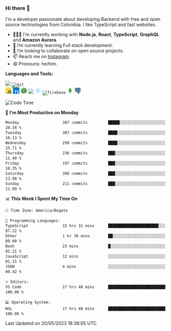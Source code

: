 ### Hi there 👋

I'm a developer passionate about developing Backend with free and open source technologies from Colombia. I like TypeScript and fast websites.

- 👨🏽‍💻 I'm currently working with **Node.js**, **React**, **TypeScript**, **GraphQL** and **Amazon Aurora**.
- 🌱 I’m currently learning Full stack development.
- 🚀 I’m looking to collaborate on open source projects.
- 📫   Reach me on [Instagram](https://instagram.com/nexckycort).
- 😄  Pronouns: he/him.

**Languages and Tools:**  

<code><img height="20"  src="https://upload.wikimedia.org/wikipedia/commons/2/2d/Visual_Studio_Code_1.18_icon.svg"></code>
<code><img src="https://www.vectorlogo.zone/logos/git-scm/git-scm-icon.svg" alt="git" height="20"/> </code>
<code><img height="20" src="https://raw.githubusercontent.com/github/explore/80688e429a7d4ef2fca1e82350fe8e3517d3494d/topics/javascript/javascript.png"></code>
<code><img height="20" src="https://raw.githubusercontent.com/github/explore/80688e429a7d4ef2fca1e82350fe8e3517d3494d/topics/typescript/typescript.png"></code>
<code><img height="20" src="https://raw.githubusercontent.com/github/explore/80688e429a7d4ef2fca1e82350fe8e3517d3494d/topics/nodejs/nodejs.png"></code>
<code><img height="20" src="https://deno.land/logo.svg"></code>
<code><img height="20" src="https://raw.githubusercontent.com/github/explore/80688e429a7d4ef2fca1e82350fe8e3517d3494d/topics/react/react.png"></code>
<code><img src="https://www.vectorlogo.zone/logos/firebase/firebase-icon.svg" alt="firebase"  height="20"/></code>
<code><img src="https://raw.githubusercontent.com/devicons/devicon/master/icons/mongodb/mongodb-original.svg"  height="20"/></code>
<code><img src="https://raw.githubusercontent.com/devicons/devicon/master/icons/postgresql/postgresql-original.svg" height="20"/></code>

<!--START_SECTION:waka-->
![Code Time](http://img.shields.io/badge/Code%20Time-3%2C210%20hrs%2010%20mins-blue)

📅 **I'm Most Productive on Monday** 

```text
Monday                   387 commits         █████░░░░░░░░░░░░░░░░░░░░   20.34 % 
Tuesday                  307 commits         ████░░░░░░░░░░░░░░░░░░░░░   16.13 % 
Wednesday                299 commits         ████░░░░░░░░░░░░░░░░░░░░░   15.71 % 
Thursday                 236 commits         ███░░░░░░░░░░░░░░░░░░░░░░   12.40 % 
Friday                   197 commits         ███░░░░░░░░░░░░░░░░░░░░░░   10.35 % 
Saturday                 266 commits         ███░░░░░░░░░░░░░░░░░░░░░░   13.98 % 
Sunday                   211 commits         ███░░░░░░░░░░░░░░░░░░░░░░   11.09 % 
```


📊 **This Week I Spent My Time On** 

```text
🕑︎ Time Zone: America/Bogota

💬 Programming Languages: 
TypeScript               15 hrs 31 mins      ██████████████████████░░░   87.22 % 
Other                    1 hr 36 mins        ██░░░░░░░░░░░░░░░░░░░░░░░   09.00 % 
Bash                     23 mins             █░░░░░░░░░░░░░░░░░░░░░░░░   02.21 % 
JavaScript               12 mins             ░░░░░░░░░░░░░░░░░░░░░░░░░   01.15 % 
JSON                     4 mins              ░░░░░░░░░░░░░░░░░░░░░░░░░   00.42 % 

🔥 Editors: 
VS Code                  17 hrs 48 mins      █████████████████████████   100.00 % 

💻 Operating System: 
WSL                      17 hrs 48 mins      █████████████████████████   100.00 % 
```


 Last Updated on 20/05/2023 18:38:05 UTC
<!--END_SECTION:waka-->
